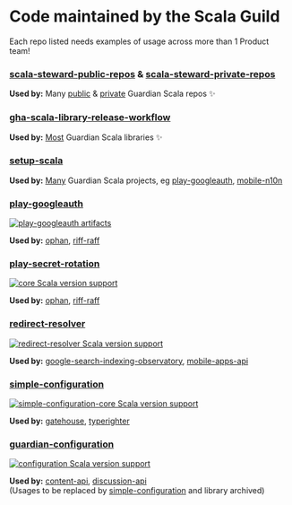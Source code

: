 # Code maintained by the Scala Guild

Each repo listed needs examples of usage across more than 1 Product team! 

### [scala-steward-public-repos](https://github.com/guardian/scala-steward-public-repos) & [scala-steward-private-repos](https://github.com/guardian/scala-steward-private-repos)

**Used by:** Many [public](https://github.com/search?q=org%3Aguardian+author%3Agu-scala-steward-public-repos%5Bbot%5D&type=pullrequests&s=updated&o=desc) &
[private](https://github.com/search?q=org%3Aguardian+author%3Agu-scala-steward-private-repos%5Bbot%5D&type=pullrequests&s=updated&o=desc)
Guardian Scala repos ✨

### [gha-scala-library-release-workflow](https://github.com/guardian/gha-scala-library-release-workflow)

**Used by:** [Most](https://github.com/guardian/gha-scala-library-release-workflow/issues/20) Guardian Scala libraries ✨

### [setup-scala](https://github.com/guardian/setup-scala)

**Used by:** [Many](https://github.com/search?q=org%3Aguardian+%22guardian%2Fsetup-scala%22++NOT+is%3Aarchived+language%3AYAML&type=code&l=YAML) Guardian Scala projects, eg [play-googleauth](https://github.com/guardian/play-googleauth/pull/264), [mobile-n10n](https://github.com/guardian/mobile-n10n/pull/1325)

### [play-googleauth](https://github.com/guardian/play-googleauth)
[![play-googleauth artifacts](https://index.scala-lang.org/guardian/play-googleauth/play-v30/latest-by-scala-version.svg)](https://index.scala-lang.org/guardian/play-googleauth/play-v30/)

**Used by:** [ophan](https://github.com/guardian/ophan/pull/569), [riff-raff](https://github.com/guardian/riff-raff/pull/192)


### [play-secret-rotation](https://github.com/guardian/play-secret-rotation)
[![core Scala version support](https://index.scala-lang.org/guardian/play-secret-rotation/core/latest-by-scala-version.svg?platform=jvm)](https://index.scala-lang.org/guardian/play-secret-rotation/core)

**Used by:** [ophan](https://github.com/guardian/ophan/pull/2712), [riff-raff](https://github.com/guardian/riff-raff/pull/491)


### [redirect-resolver](https://github.com/guardian/redirect-resolver)
[![redirect-resolver Scala version support](https://index.scala-lang.org/guardian/redirect-resolver/redirect-resolver/latest-by-scala-version.svg?platform=jvm)](https://index.scala-lang.org/guardian/redirect-resolver/redirect-resolver)

**Used by:** [google-search-indexing-observatory](https://github.com/guardian/google-search-indexing-observatory/pull/50), [mobile-apps-api](https://github.com/guardian/mobile-apps-api/pull/2865)


### [simple-configuration](https://github.com/guardian/simple-configuration)
[![simple-configuration-core Scala version support](https://index.scala-lang.org/guardian/simple-configuration/simple-configuration-core/latest-by-scala-version.svg?platform=jvm)](https://index.scala-lang.org/guardian/simple-configuration/simple-configuration-core)

**Used by:** [gatehouse](https://github.com/guardian/gatehouse/pull/12), [typerighter](https://github.com/guardian/typerighter/pull/6)


### [guardian-configuration](https://github.com/guardian/guardian-configuration)  
[![configuration Scala version support](https://index.scala-lang.org/guardian/guardian-configuration/configuration/latest-by-scala-version.svg?platform=jvm)](https://index.scala-lang.org/guardian/guardian-configuration/configuration)

**Used by:** [content-api](https://github.com/guardian/content-api/pull/1491), [discussion-api](https://github.com/guardian/discussion-api/commit/06fc8192648fce2826cdf9135b35551c37432cc1)  
(Usages to be replaced by [simple-configuration](https://github.com/guardian/simple-configuration) and library archived)  
